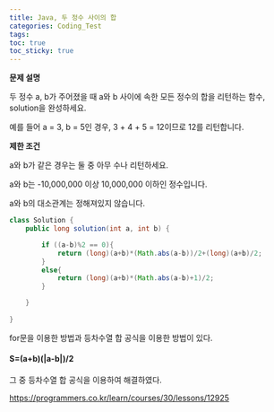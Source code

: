 ```yaml
---
title: Java, 두 정수 사이의 합
categories: Coding_Test
tags: 
toc: true
toc_sticky: true
---
```


**문제 설명**

두 정수 a, b가 주어졌을 때 a와 b 사이에 속한 모든 정수의 합을 리턴하는 함수, solution을 완성하세요.

예를 들어 a = 3, b = 5인 경우, 3 + 4 + 5 = 12이므로 12를 리턴합니다.

**제한 조건**

a와 b가 같은 경우는 둘 중 아무 수나 리턴하세요.

a와 b는 -10,000,000 이상 10,000,000 이하인 정수입니다.

a와 b의 대소관계는 정해져있지 않습니다.

```java
class Solution {
    public long solution(int a, int b) {

        if ((a-b)%2 == 0){
            return (long)(a+b)*(Math.abs(a-b))/2+(long)(a+b)/2;
        }
        else{
            return (long)(a+b)*(Math.abs(a-b)+1)/2;
        }

    }
    
}
```

for문을 이용한 방법과 등차수열 합 공식을 이용한 방법이 있다.


#### S=(a+b)(|a-b|)/2


그 중 등차수열 합 공식을 이용하여 해결하였다.

https://programmers.co.kr/learn/courses/30/lessons/12925
